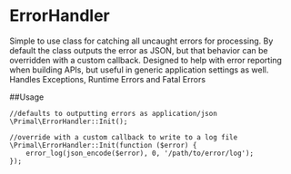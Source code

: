 ErrorHandler
========

Simple to use class for catching all uncaught errors for processing.  By default the class outputs the error as JSON, but that behavior can be overridden with a custom callback.  Designed to help with error reporting when building APIs, but useful in generic application settings as well.  Handles Exceptions, Runtime Errors and Fatal Errors

##Usage

    //defaults to outputting errors as application/json
    \Primal\ErrorHandler::Init();
    
    //override with a custom callback to write to a log file
    \Primal\ErrorHandler::Init(function ($error) {
        error_log(json_encode($error), 0, '/path/to/error/log');
    });